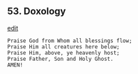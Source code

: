 
## 53.  Doxology
[edit](https://docs.google.com/document/d/1fCn6hBR6YvA%2DhcP0Ik09VyLhqJ2ni%2DTl/edit?mode=html)



    Praise God from Whom all blessings flow;
    Praise Him all creatures here below;
    Praise Him, above, ye heavenly host;
    Praise Father, Son and Holy Ghost.
    AMEN!
